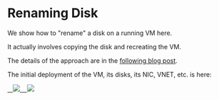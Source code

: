 #	Renaming Disk

We show how to "rename" a disk on a running VM here.

It actually involves copying the disk and recreating the VM.

The details of the approach are in the [following blog post](http://vincentlauzon.com/2017/10/16/renaming-virtual-machine-disks).

The initial deployment of the VM, its disks, its NIC, VNET, etc.  is here:

<a href="https://portal.azure.com/#create/Microsoft.Template/uri/https%3A%2F%2Fraw.githubusercontent.com%2Fvplauzon%2FAzureVMs%2Fmaster%2FRenamingDiskSol%2FRenamingDisk%2FInitialDeploy.json" target="_blank">
    <img src="http://azuredeploy.net/deploybutton.png"/>
</a>
<a href="http://armviz.io/#/?load=https%3A%2F%2Fraw.githubusercontent.com%2Fvplauzon%2FAzureVMs%2Fmaster%2FRenamingDiskSol%2FRenamingDisk%2FInitialDeploy.json" target="_blank">
    <img src="http://armviz.io/visualizebutton.png"/>
</a>
